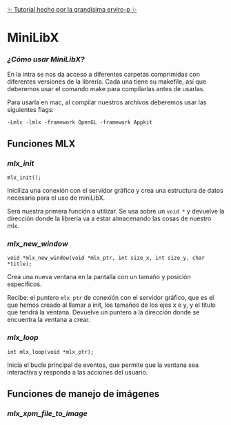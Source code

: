 <a href="https://github.com/erivero-p/42-Tutorials/blob/master/About%20MiniLibX/Cómo%20y%20para%20qué%20usar%20MiniLibx.md">
✨ Tutorial hecho por la grandísima erviro-p ✨
</a>

# MiniLibX

### *¿Cómo usar MiniLibX?*
En la intra se nos da acceso a diferentes carpetas comprimidas con diferentes versiones de la librería. Cada una tiene su makefile, así que deberemos usar el comando make para compilarlas antes de usarlas.

Para usarla en mac, al compilar nuestros archivos deberemos usar las siguientes flags:

`-Lmlc -lmlx -framework OpenGL -framework Appkit`

## Funciones MLX

### *mlx_init*
`mlx_init();`


Iniciliza una conexión con el servidor gráfico y crea una estructura de datos necesaria para el uso de miniLibX.

Será nuestra primera función a utilizar. Se usa sobre un `void *` y devuelve la dirección donde la librería va a estar almacenando las cosas de nuestro mlx.

### *mlx_new_window*

`void *mlx_new_window(void *mlx_ptr, int size_x, int size_y, char *title);`

Crea una nueva ventana en la pantalla con un tamaño y posición específicos.

Recibe: el puntero `mlx_ptr` de conexión con el servidor gráfico, que es el que hemos creado al llamar a init, los tamaños de los ejes x e y, y el título que tendrá la ventana. Devuelve un puntero a la dirección donde se encuentra la ventana a crear.

### *mlx_loop*
`int mlx_loop(void *mlx_ptr);`

Inicia el bucle principal de eventos, que permite que la ventana sea interactiva y responda a las acciones del usuario.

## Funciones de manejo de imágenes

### *mlx_xpm_file_to_image*





